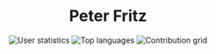 <h1 align="center">Peter Fritz</h1>

<div align="center">
  <img alt="User statistics" src="https://github-stats-beta-self.vercel.app/api/?username=peterfritz&theme=github_dark&hide_border=true" />
  <img alt="Top languages" src="https://github-stats-beta-self.vercel.app/api/top-langs/?username=peterfritz&theme=github_dark&hide_border=true&langs_count=10" />
  <img alt="Contribution grid" src="https://raw.githubusercontent.com/peterfritz/peterfritz/output/github-contribution-grid-snake.svg" />
</div>
